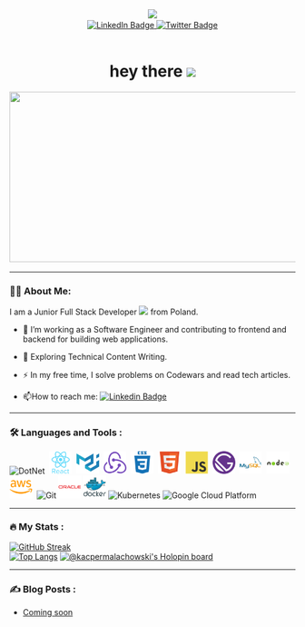 <div id="header" align="center">
  <img src="https://media.giphy.com/media/M9gbBd9nbDrOTu1Mqx/giphy.gif" width="100"/>
  <div id="badges">
    <a href="https://www.linkedin.com/in/kacper-małachowski-940b6919b/">
      <img src="https://img.shields.io/badge/LinkedIn-blue?style=for-the-badge&logo=linkedin&logoColor=white" alt="LinkedIn Badge"/>
    </a>
    <a href="https://twitter.com/kacpermaachowsk">
      <img src="https://img.shields.io/badge/Twitter-blue?style=for-the-badge&logo=twitter&logoColor=white" alt="Twitter Badge"/>
    </a>
  </div>
  <img src="https://komarev.com/ghpvc/?username=KacperMalachowski&style=flat-square&color=blue" alt=""/>
  <h1>
    hey there
    <img src="https://media.giphy.com/media/hvRJCLFzcasrR4ia7z/giphy.gif" width="30px"/>
  </h1>
</div>
<div align="center">
  <img src="https://media.giphy.com/media/dWesBcTLavkZuG35MI/giphy.gif" width="600" height="300"/>
</div>

---

### 👩‍💻 About Me:
I am a Junior Full Stack Developer <img src="https://media.giphy.com/media/WUlplcMpOCEmTGBtBW/giphy.gif" width="30"> from Poland.
- :telescope: I’m working as a Software Engineer and contributing to frontend and backend for building web applications.

- :seedling: Exploring Technical Content Writing.

- :zap: In my free time, I solve problems on Codewars and read tech articles.

- :mailbox:How to reach me: [![Linkedin Badge](https://img.shields.io/badge/-Kacper%20Małachwoski-blue?style=flat&logo=Linkedin&logoColor=white)](https://www.linkedin.com/in/kacper-małachowski-940b6919b/)

---

### :hammer_and_wrench: Languages and Tools :
<div>
  <img src="https://cdn.jsdelivr.net/gh/devicons/devicon/icons/dot-net/dot-net-plain.svg" title="DotNet" alt="DotNet" width="40" height="40"/>&nbsp;
  <img src="https://github.com/devicons/devicon/blob/master/icons/react/react-original-wordmark.svg" title="React" alt="React" width="40" height="40"/>&nbsp;
  <img src="https://github.com/devicons/devicon/blob/master/icons/materialui/materialui-original.svg" title="Material UI" alt="Material UI" width="40" height="40"/>&nbsp;
  <img src="https://github.com/devicons/devicon/blob/master/icons/redux/redux-original.svg" title="Redux" alt="Redux " width="40" height="40"/>&nbsp;
  <img src="https://github.com/devicons/devicon/blob/master/icons/css3/css3-plain-wordmark.svg"  title="CSS3" alt="CSS" width="40" height="40"/>&nbsp;
  <img src="https://github.com/devicons/devicon/blob/master/icons/html5/html5-original.svg" title="HTML5" alt="HTML" width="40" height="40"/>&nbsp;
  <img src="https://github.com/devicons/devicon/blob/master/icons/javascript/javascript-original.svg" title="JavaScript" alt="JavaScript" width="40" height="40"/>&nbsp;
  <img src="https://github.com/devicons/devicon/blob/master/icons/gatsby/gatsby-original.svg" title="Gatsby"  alt="Gatsby" width="40" height="40"/>&nbsp;
  <img src="https://github.com/devicons/devicon/blob/master/icons/mysql/mysql-original-wordmark.svg" title="MySQL"  alt="MySQL" width="40" height="40"/>&nbsp;
  <img src="https://github.com/devicons/devicon/blob/master/icons/nodejs/nodejs-original-wordmark.svg" title="NodeJS" alt="NodeJS" width="40" height="40"/>&nbsp;
  <img src="https://github.com/devicons/devicon/blob/master/icons/amazonwebservices/amazonwebservices-plain-wordmark.svg" title="AWS" alt="AWS" width="40" height="40"/>&nbsp;
  <img src="https://cdn.jsdelivr.net/gh/devicons/devicon/icons/git/git-plain.svg" title="Git" alt="Git" width="40" height="40"/>
  <img src="https://github.com/devicons/devicon/blob/master/icons/oracle/oracle-original.svg" title="Oracle" alt="Oracle" width="40" height="40" />
  <img src="https://github.com/devicons/devicon/blob/master/icons/docker/docker-original-wordmark.svg" title="Docker" alt="Docker" width="40" height="40" />
<img src="https://cdn.jsdelivr.net/gh/devicons/devicon/icons/kubernetes/kubernetes-plain.svg" title="Kubernetes" alt="Kubernetes" width="40" height="40" />
<img src="https://cdn.jsdelivr.net/gh/devicons/devicon/icons/googlecloud/googlecloud-original.svg" title="Google Cloud Platform" alt="Google Cloud Platform" width="40" hieght="40" />
</div>

---

### :fire: My Stats :
[![GitHub Streak](http://github-readme-streak-stats.herokuapp.com?user=KacperMalachowski&theme=dark&background=000000)](https://git.io/streak-stats)\
[![Top Langs](https://github-readme-stats.vercel.app/api/top-langs/?username=KacperMalachowski&layout=compact&theme=vision-friendly-dark)](https://github.com/anuraghazra/github-readme-stats)
[![@kacpermalachowski's Holopin board](https://holopin.me/kacpermalachowski)](https://holopin.io/@kacpermalachowski)

---

### :writing_hand: Blog Posts :
<!-- BLOG-POST-LIST:START -->
- [Coming soon](https://blog.kacpermalachowski.pl/coming-soon/)
<!-- BLOG-POST-LIST:END -->

